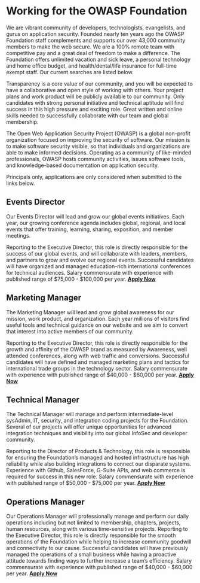 # Working for the OWASP Foundation

We are vibrant community of developers, technologists, evangelists, and
gurus on application security. Founded nearly ten years ago the OWASP
Foundation staff complements and supports our over 43,000 community
members to make the web secure. We are a 100% remote team with
competitive pay and a great deal of freedom to make a difference. The
Foundation offers unlimited vacation and sick leave, a personal
technology and home office budget, and health/dental/life insurance for
full-time exempt staff. Our current searches are listed below.

Transparency is a core value of our community, and you will be expected
to have a collaborative and open style of working with others. Your
project plans and work product will be publicly available to our
community. Only candidates with strong personal initiative and technical
aptitude will find success in this high pressure and exciting role.
Great written and online skills needed to successfully collaborate with
our team and global membership.

The Open Web Application Security Project (OWASP) is a global non-profit
organization focused on improving the security of software. Our mission
is to make software security visible, so that individuals and
organizations are able to make informed decisions. Operating as a
community of like-minded professionals, OWASP hosts community
activities, issues software tools, and knowledge-based documentation on
application security.

Principals only, applications are only considered when submitted to the
links below.

## Events Director

Our Events Director will lead and grow our global events initiatives.
Each year, our growing conference agenda includes global, regional, and
local events that offer training, learning, sharing, exposition, and
member meetings.

Reporting to the Executive Director, this role is directly responsible
for the success of our global events, and will collaborate with leaders,
members, and partners to grow and evolve our regional events. Successful
candidates will have organized and managed education-rich international
conferences for technical audiences. Salary commensurate with experience
with published range of $75,000 - $100,000 per year. **[Apply
Now](https://owasp.wufoo.com/forms/employment-application/def/field18=Events%20Director)**

## Marketing Manager

The Marketing Manager will lead and grow global awareness for our
mission, work product, and organization. Each year millions of visitors
find useful tools and technical guidance on our website and we aim to
convert that interest into active members of our community.

Reporting to the Executive Director, this role is directly responsible
for the growth and affinity of the OWASP brand as measured by Awareness,
well attended conferences, along with web traffic and conversions.
Successful candidates will have defined and managed marketing plans and
tactics for international trade groups in the technology sector. Salary
commensurate with experience with published range of $40,000 - $60,000
per year. **[Apply
Now](https://owasp.wufoo.com/forms/employment-application/def/field18=Marketing%20Manager)**

## Technical Manager

The Technical Manager will manage and perform intermediate-level
sysAdmin, IT, security, and integration coding projects for the
Foundation. Several of our projects will offer unique opportunities for
advanced integration techniques and visibility into our global InfoSec
and developer community.

Reporting to the Director of Products & Technology, this role is
responsible for ensuring the Foundation’s managed and hosted
infrastructure has high reliability while also building integrations to
connect our disparate systems. Experience with Github, SalesForce,
G-Suite APIs, and web commerce is required for success in this new role.
Salary commensurate with experience with published range of $50,000 -
$75,000 per year. **[Apply
Now](https://owasp.wufoo.com/forms/employment-application/def/field18=Technology%20Manager)**

## Operations Manager

Our Operations Manager will professionally manage and perform our daily
operations including but not limited to membership, chapters, projects,
human resources, along with various time-sensitive projects. Reporting
to the Executive Director, this role is directly responsible for the
smooth operations of the Foundation while helping to increase community
goodwill and connectivity to our cause. Successful candidates will have
previously managed the operations of a small business while having a
proactive attitude towards finding ways to further increase a team’s
efficiency. Salary commensurate with experience with published range of
$40,000 - $60,000 per year. **[Apply
Now](https://owasp.wufoo.com/forms/employment-application/def/field18=Operations%20Manager)**